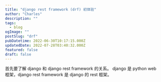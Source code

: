 ```yaml
---
title: "django rest framework (drf) 初体验"
author: "Charles"
description: ""
tags:
  - blog
ogImage: ""
postSlug: "drf"
pubDatetime: 2022-06-30T10:17:15.000Z
updatedDate: 2022-07-28T03:40:32.000Z
featured: false
draft: false
---
```


首先要了解 django 和 django rest framework 的关系。
django 是 python web 框架，django rest framework 是 django 的 rest 框架。
